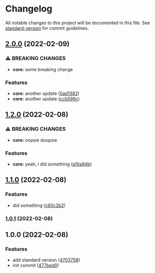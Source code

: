 # Changelog

All notable changes to this project will be documented in this file. See [standard-version](https://github.com/conventional-changelog/standard-version) for commit guidelines.

## [2.0.0](https://github.com/mokkapps/changelog-generator-demo/compare/v1.2.0...v2.0.0) (2022-02-09)


### ⚠ BREAKING CHANGES

* **core:** some breaking change

### Features

* **core:** another update ([0ad1382](https://github.com/mokkapps/changelog-generator-demo/commits/0ad1382d6b0cda3392fd8a911da0481dde75b3df))
* **core:** another update ([ccb599c](https://github.com/mokkapps/changelog-generator-demo/commits/ccb599c249605a73215cbd1232537004cfa850a5))

## [1.2.0](https://github.com/mokkapps/changelog-generator-demo/compare/v1.1.0...v1.2.0) (2022-02-08)


### ⚠ BREAKING CHANGES

* **core:** oopsie doopsie

### Features

* **core:** yeah, i did something ([a10a94b](https://github.com/mokkapps/changelog-generator-demo/commits/a10a94b3ae5b9bd0dd1c8d363588da8101e24297))

## [1.1.0](https://github.com/mokkapps/changelog-generator-demo/compare/v1.0.1...v1.1.0) (2022-02-08)


### Features

* did something ([c60c2b2](https://github.com/mokkapps/changelog-generator-demo/commits/c60c2b2666db7286ea0d5e08b5a6e5e8d6766d24))

### [1.0.1](https://github.com/mokkapps/changelog-generator-demo/compare/v1.0.0...v1.0.1) (2022-02-08)

## 1.0.0 (2022-02-08)


### Features

* add standard version ([4703758](https://github.com/mokkapps/changelog-generator-demo/commits/4703758a0a941192f50ac7beae76afda84a16de8))
* init commit ([477bed0](https://github.com/mokkapps/changelog-generator-demo/commits/477bed02487fd0548822e9fb9ede5ec0e36785bd))
